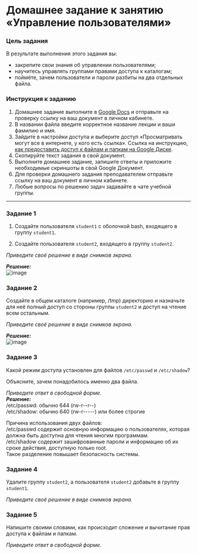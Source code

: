 # Домашнее задание к занятию «Управление пользователями»

### Цель задания
В результате выполнения этого задания вы:

* закрепите свои знания об управлении пользователями;
* научитесь управлять группами правами доступа к каталогам;
* поймёте, зачем пользователи и пароли разбиты на два отдельных файла.


### Инструкция к заданию

1. Домашнее задание выполните в [Google Docs](https://docs.google.com/) и отправьте на проверку ссылку на ваш документ в личном кабинете.
2. В названии файла введите корректное название лекции и ваши фамилию и имя.
3. Зайдите в настройки доступа и выберите доступ «Просматривать могут все в интернете, у кого есть ссылка».
 Ссылка на инструкцию, [как предоставить доступ к файлам и папкам на Google Диске](https://support.google.com/docs/answer/2494822?hl=ru&co=GENIE.Platform%3DDesktop).
5. Скопируйте текст задания в свой документ.
6. Выполните домашнее задание, запишите ответы и приложите необходимые скриншоты в свой Google Документ.
7. Для проверки домашнего задания преподавателем отправьте ссылку на ваш документ в личном кабинете.
8. Любые вопросы по решению задач задавайте в чате учебной группы.


----

### Задание 1

1. Создайте пользователя `student1` с оболочкой bash, входящего в группу `student1`.

2. Создайте пользователя `student2`, входящего в группу `student2`.

*Приведите своё решение в виде снимков экрана.*

***Решение:***  
![image](https://github.com/user-attachments/assets/93902d26-7b6e-4b43-8591-3e5fb3c7240a)

### Задание 2

Создайте в общем каталоге (например, /tmp) директорию и назначьте для неё полный доступ со стороны группы `student2` и доступ на чтение всем остальным.

*Приведите своё решение в виде снимков экрана.*

***Решение:***  
![image](https://github.com/user-attachments/assets/1a1cd55e-c7a5-4940-b355-e3bbae9ccead)


### Задание 3

Какой режим доступа установлен для файлов `/etc/passwd` и `/etc/shadow`?

Объясните, зачем понадобилось именно два файла.

*Приведите ответ в свободной форме.*  
***Решение:***  
/etc/passwd: обычно 644 (rw-r--r--)  
/etc/shadow: обычно 640 (rw-r-----) или более строгие  

Причина использования двух файлов:  
/etc/passwd содержит основную информацию о пользователях, которая должна быть доступна для чтения многим программам.  
/etc/shadow содержит зашифрованные пароли и информацию об их сроке действия, доступную только root.  
Такое разделение повышает безопасность системы.  

### Задание 4

Удалите группу `student2`, а пользователя `student2` добавьте в группу `student1`.

*Приведите своё решение в виде снимков экрана.*


### Задание 5

Напишите своими словами, как происходит сложение и вычитание прав доступа к файлам и папкам.

*Приведите ответ в свободной форме.*
